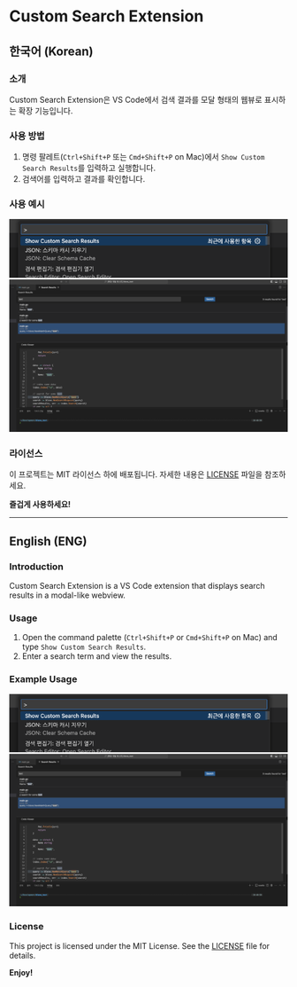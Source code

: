 # Custom Search Extension

## 한국어 (Korean)

### 소개

Custom Search Extension은 VS Code에서 검색 결과를 모달 형태의 웹뷰로 표시하는 확장 기능입니다.

### 사용 방법

1. 명령 팔레트(`Ctrl+Shift+P` 또는 `Cmd+Shift+P` on Mac)에서 `Show Custom Search Results`를 입력하고 실행합니다.
2. 검색어를 입력하고 결과를 확인합니다.

### 사용 예시

![사용 예시](images/command-palette.png)
![사용 예시](images/search-result.png)

### 라이선스

이 프로젝트는 MIT 라이선스 하에 배포됩니다. 자세한 내용은 [LICENSE](LICENSE) 파일을 참조하세요.

**즐겁게 사용하세요!**

---

## English (ENG)

### Introduction

Custom Search Extension is a VS Code extension that displays search results in a modal-like webview.

### Usage

1. Open the command palette (`Ctrl+Shift+P` or `Cmd+Shift+P` on Mac) and type `Show Custom Search Results`.
2. Enter a search term and view the results.

### Example Usage

![Example Usage](images/command-palette.png)
![Example Usage](images/search-result.png)

### License

This project is licensed under the MIT License. See the [LICENSE](LICENSE) file for details.

**Enjoy!**
